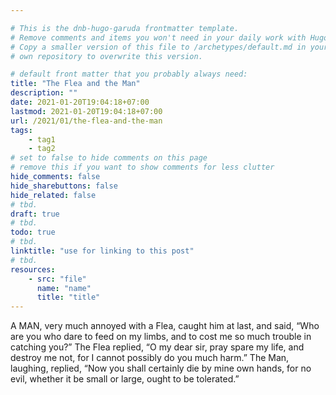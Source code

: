 ```yaml
---

# This is the dnb-hugo-garuda frontmatter template. 
# Remove comments and items you won't need in your daily work with Hugo.
# Copy a smaller version of this file to /archetypes/default.md in your
# own repository to overwrite this version.

# default front matter that you probably always need:
title: "The Flea and the Man"
description: ""
date: 2021-01-20T19:04:18+07:00
lastmod: 2021-01-20T19:04:18+07:00
url: /2021/01/the-flea-and-the-man
tags:
    - tag1
    - tag2
# set to false to hide comments on this page
# remove this if you want to show comments for less clutter
hide_comments: false
hide_sharebuttons: false
hide_related: false
# tbd.
draft: true
# tbd.
todo: true
# tbd.
linktitle: "use for linking to this post"
# tbd.
resources:
    - src: "file"
      name: "name"
      title: "title"
---
```

A MAN, very much annoyed with a Flea, caught him at last, and said, “Who are you who dare to feed on my limbs, and to cost me so much trouble in catching you?” The Flea replied, “O my dear sir, pray spare my life, and destroy me not, for I cannot possibly do you much harm.” The Man, laughing, replied, “Now you shall certainly die by mine own hands, for no evil, whether it be small or large, ought to be tolerated.”
